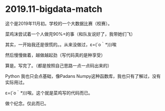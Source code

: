 # 2019.11-bigdata-match

这个是2019年11月初。学校的一个大数据比赛（校赛）。

菜鸡沫尝试着一个人做完90%+的事（和队友说好了，我带她们飞）

其实，一开始我还是很慌的。。从来没做过，ε=(´ο｀*)))唉

然后慢慢做着，越做越起劲（写代码真的是种享受）

算是。写完了。（都是按照自己思路一点一点码出来的）

Python 我也只会点基础，像Padans Numpy这种函数库，我也只有了解过，没有实际用过。

ε=(´ο｀*)))唉。这个就是菜鸡写的代码而已。

做个纪念。仅此而已。